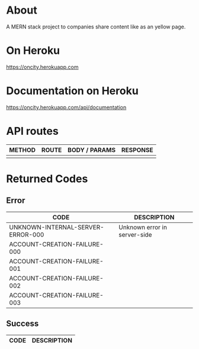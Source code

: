 # About
A MERN stack project to companies share content like as an yellow page.

# On Heroku
https://oncity.herokuapp.com

# Documentation on Heroku
https://oncity.herokuapp.com/api/documentation

# API routes

| METHOD | ROUTE | BODY / PARAMS | RESPONSE
|-|-|-|-|
||||

# Returned Codes

## Error

| CODE | DESCRIPTION |
|-|-|
|UNKNOWN-INTERNAL-SERVER-ERROR-000| Unknown error in server-side | 
|ACCOUNT-CREATION-FAILURE-000||
|ACCOUNT-CREATION-FAILURE-001||
|ACCOUNT-CREATION-FAILURE-002||
|ACCOUNT-CREATION-FAILURE-003||

## Success

| CODE | DESCRIPTION |
|-|-|